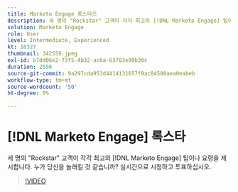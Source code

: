 ```yaml
---
title: Marketo Engage 록스타즈
description: 세 명의 "Rockstar" 고객이 각자 최고의 [!DNL Marketo Engage] 팁이나 요령을 제시합니다. 누가 당신을 놀래킬 것 같습니까? 실시간으로 시청하고 투표하십시오.
solution: Marketo Engage
role: User
level: Intermediate, Experienced
kt: 10327
thumbnail: 342559.jpeg
exl-id: b7dd06e2-73f5-4b32-ac6a-63783e90b30c
duration: 2556
source-git-commit: 9a297cda953d4414131657f9ac84580aea0eabeb
workflow-type: tm+mt
source-wordcount: '50'
ht-degree: 0%

---
```


# [!DNL Marketo Engage] 록스타

세 명의 &quot;Rockstar&quot; 고객이 각각 최고의 [!DNL Marketo Engage] 팁이나 요령을 제시합니다. 누가 당신을 놀래킬 것 같습니까? 실시간으로 시청하고 투표하십시오.

>[!VIDEO](https://video.tv.adobe.com/v/342559/?quality=12&learn=on)
